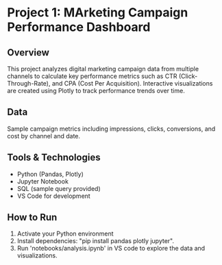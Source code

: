 # Project 1: MArketing Campaign Performance Dashboard

## Overview 
This project analyzes digital marketing campaign data from multiple channels to calculate key performance metrics such as CTR (Click-Through-Rate), and CPA (Cost Per Acquisition). Interactive visualizations are created using Plotly to track performance trends over time. 

## Data 
Sample campaign metrics including impressions, clicks, conversions, and cost by channel and date.

## Tools & Technologies
- Python (Pandas, Plotly)
- Jupyter Notebook
- SQL (sample query provided)
- VS Code for development

## How to Run 
1. Activate your Python environment 
2. Install dependencies: "pip install pandas plotly jupyter".
3. Run 'notebooks/analysis.ipynb' in VS code to explore the data and visualizations.
